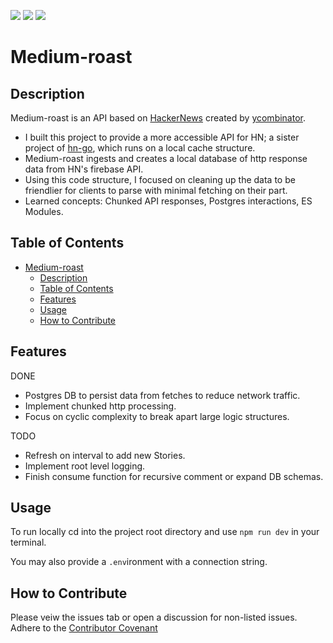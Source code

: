 

[![](https://img.shields.io/github/issues/dissurender/medium-roast)](https://github.com/Dissurender/medium-roast/issues) [![](https://img.shields.io/github/license/dissurender/medium-roast)](https://github.com/Dissurender/medium-roast/blob/main/LICENSE) ![](https://img.shields.io/github/languages/top/dissurender/medium-roast)

# Medium-roast

## Description

Medium-roast is an API based on [HackerNews](https://news.ycombinator.com) created by [ycombinator](https://www.ycombinator.com).

- I built this project to provide a more accessible API for HN; a sister project of [hn-go](https://github.com/Dissurender/hn-go), which runs on a local cache structure.
- Medium-roast ingests and creates a local database of http response data from HN's firebase API.
- Using this code structure, I focused on cleaning up the data to be friendlier for clients to parse with minimal fetching on their part.
- Learned concepts: Chunked API responses, Postgres interactions, ES Modules.

## Table of Contents

- [Medium-roast](#medium-roast)
  - [Description](#description)
  - [Table of Contents](#table-of-contents)
  - [Features](#features)
  - [Usage](#usage)
  - [How to Contribute](#how-to-contribute)

## Features

DONE
- Postgres DB to persist data from fetches to reduce network traffic.
- Implement chunked http processing.
- Focus on cyclic complexity to break apart large logic structures.

TODO
- Refresh on interval to add new Stories.
- Implement root level logging.
- Finish consume function for recursive comment or expand DB schemas.

## Usage

To run locally cd into the project root directory and use `npm run dev` in your terminal.

You may also provide a `.env`ironment with a connection string.

## How to Contribute

Please veiw the issues tab or open a discussion for non-listed issues.
Adhere to the [Contributor Covenant](https://www.contributor-covenant.org/)
